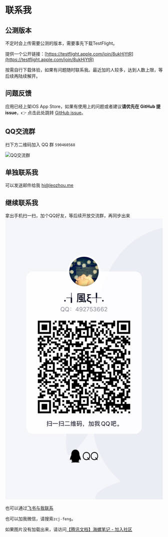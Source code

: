 # 联系我

## 公测版本

不定时会上传需要公测的版本，需要事先下载TestFlight。

提供一个公开链接：[https://testflight.apple.com/join/8ukHjYtR](https://testflight.apple.com/join/8ukHjYtR)

按需自行下载体验，如果有问题随时联系我。最近加的人较多，达到人数上限，等后续再陆续解开。

## 问题反馈

应用已经上架iOS App Store，如果有使用上的问题或者建议**请优先在 GitHub 提 issue**，👉 点击此处跳转 [GitHub issue](https://github.com/le0zh0u/ToMemo-doc/issues)。

## QQ交流群

扫下方二维码加入 QQ 群 `590460568`

![QQ交流群](/images/contact/qq_group.JPG)

## 单独联系我

可以发送邮件给我 [hi@leozhou.me](mailto:hi@leozhou.me)

## 继续联系我

拿出手机扫一扫，加个QQ好友，等后续开放交流群，再同步出来
![](https://raw.githubusercontent.com/le0zh0u/ImageSpace/main/picgo/20220902211132.png)

也可以通过[飞书与我联系]( https://www.feishu.cn/invitation/page/add_contact/?token=e1cj9ca4-7936-48af-be74-c0830d6b9d60&amp;unique_id=3hu3Cj41IYkcQFhge8Tpyg==)

也可以加我微信，请搜索`zcj-feng`。


如果图片没有加载出来，请访问[【腾讯文档】海螺笔记 - 加入社区](https://docs.qq.com/doc/DUm9RaXRqbURUUVFx)
